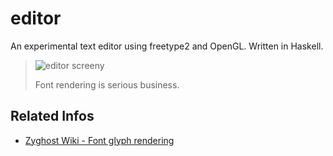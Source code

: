 editor
======

An experimental text editor using freetype2 and OpenGL. Written in Haskell.

> <img src="https://raw2.github.com/schell/editor/master/screenshots/Screen%20Shot%202014-01-22%20at%203.14.15%20PM.png" alt="editor screeny" />
>
> Font rendering is serious business.

Related Infos
-------------
* [Zyghost Wiki - Font glyph rendering](http://wiki.zyghost.com/Haskell%20font%20rendering%20with%20freetype2%20and%20opengl)
